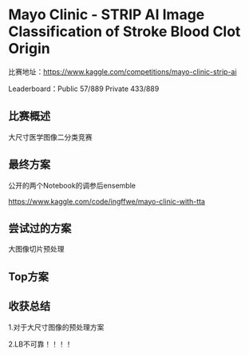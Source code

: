 # Mayo Clinic - STRIP AI Image Classification of Stroke Blood Clot Origin

比赛地址：https://www.kaggle.com/competitions/mayo-clinic-strip-ai

Leaderboard：Public 57/889 Private 433/889

## 比赛概述
大尺寸医学图像二分类竞赛

## 最终方案
公开的两个Notebook的调参后ensemble

https://www.kaggle.com/code/ingffwe/mayo-clinic-with-tta

## 尝试过的方案
大图像切片预处理
## Top方案

## 收获总结
1.对于大尺寸图像的预处理方案

2.LB不可靠！！！！

